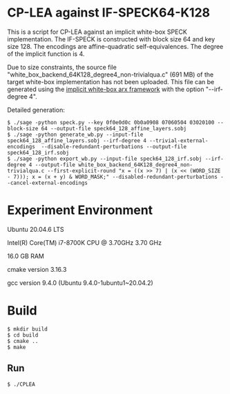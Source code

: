 # CP-LEA against IF-SPECK64-K128

This is a script for CP-LEA against an implicit white-box SPECK implementation. The IF-SPECK is constructed with block size 64 and key size 128. The encodings are affine-quadratic self-equivalences. The degree of the implicit function is 4.

Due to size constraints, the source file "white_box_backend_64K128_degree4_non-trivialqua.c" (691 MB) of the target white-box implementation has not been uploaded. This file can be generated using the [implicit white-box arx framework](https://github.com/ranea/whiteboxarx) with the option "--irf-degree 4".

Detailed generation:

```
$ ./sage -python speck.py --key 0f0e0d0c 0b0a0908 07060504 03020100 --block-size 64 --output-file speck64_128_affine_layers.sobj
$ ./sage -python generate_wb.py --input-file speck64_128_affine_layers.sobj --irf-degree 4 --trivial-external-encodings  --disable-redundant-perturbations --output-file speck64_128_irf.sobj 
$ ./sage -python export_wb.py --input-file speck64_128_irf.sobj --irf-degree 4 --output-file white_box_backend_64K128_degree4_non-trivialqua.c --first-explicit-round "x = ((x >> 7) | (x << (WORD_SIZE - 7))); x = (x + y) & WORD_MASK;" --disabled-redundant-perturbations --cancel-external-encodings
```

# Experiment Environment
Ubuntu 20.04.6 LTS

Intel(R) Core(TM) i7-8700K CPU @ 3.70GHz   3.70 GHz

16.0 GB RAM

cmake version 3.16.3

gcc version 9.4.0 (Ubuntu 9.4.0-1ubuntu1~20.04.2)

# Build

```
$ mkdir build
$ cd build
$ cmake ..
$ make
```

## Run

```
$ ./CPLEA
```